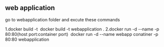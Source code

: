 web application 
---------------
go to webapplication folder and excute these commands 

1.docker build -t <image name> <dockerfile path>
  docker build -t webapplication .
2.docker run -d --name <container name which u wnat> -p 80:80(host port:container port) <image name>
  docker run -d --name webapp conatiner -p 80:80 webapplication
